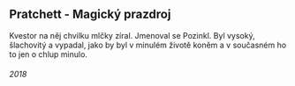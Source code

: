 ## Pratchett - Magický prazdroj

Kvestor na něj chvilku mlčky zíral.
Jmenoval se Pozinkl.
Byl vysoký, šlachovitý a vypadal, jako by byl v minulém životě koněm a v současném ho to jen o chlup minulo.


###### 2018